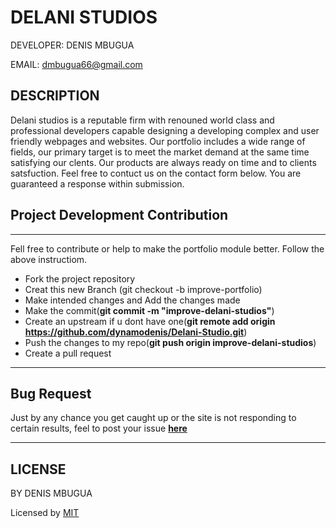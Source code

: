 # DELANI STUDIOS

 DEVELOPER: DENIS MBUGUA

 EMAIL: dmbugua66@gmail.com

  ## DESCRIPTION

  Delani studios is a reputable firm with renouned world class and professional developers  capable designing a developing complex and user friendly webpages and websites. Our portfolio includes a wide range of fields, our primary target is to meet the market demand at the same time satisfying our clents. 
  Our products are always ready on time and to clients satsfuction. Feel free to contuct us on the contact form below. You are guaranteed a response within submission.

  ## Project Development Contribution

---

Fell free to contribute or help to make the portfolio module better. Follow the above instructiom.

- Fork the project repository
- Creat this new Branch (git checkout -b improve-portfolio)
- Make intended changes and Add the changes made
- Make the commit(**git commit -m "improve-delani-studios"**)
- Create an upstream if u dont have one(**git remote add origin https://github.com/dynamodenis/Delani-Studio.git**)
- Push the changes to my repo(**git push origin improve-delani-studios**)
- Create a pull request
---

## Bug Request


Just by any chance you get caught up or the site is not responding to certain results, feel to post your issue [**here**](https://github.com/dynamodenis/Delani-Studio/issues/new)

---
## LICENSE

BY DENIS MBUGUA

Licensed  by [MIT](License.txt)
